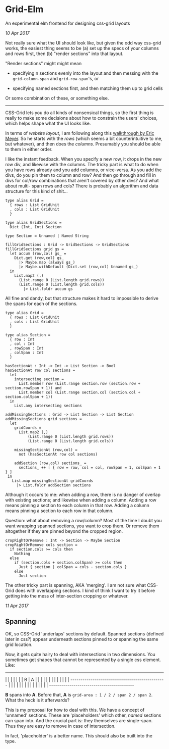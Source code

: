 # Grid-Elm

An experimental elm frontend for designing css-grid layouts 


_10 Apr 2017_

Not really sure what the UI should look like, but given the odd way css-grid
works, the easiest thing seems to be (a) set up the specs of your columns and
rows first, then (b) "render sections" into that layout.

"Render sections" might might mean 

  - specifying n sections evenly into the layout and then messing with the 
`grid-column-span` and `grid-row-span`'s, or 

  - specifying named sections first, and then matching them up to grid cells

Or some combination of these, or something else.

****

CSS-Grid lets you do all kinds of nonsensical things, so the first thing is 
really to make some decisions about how to constrain the users' choices, which
helps shape what the UI looks like.

In terms of _website layout_, I am following along this [walkthrough by 
Eric Meyer](https://alistapart.com/article/practical-grid). So he starts with
the _rows_ (which seems a bit counterintuitive to me, but whatever), and then
does the _columns_. Presumably you should be able to them in either order.

I like the instant feedback. When you specify a new row, it drops in the
new row div, and likewise with the columns. The tricky part is what to do when
you have rows already and you add columns, or vice-versa. As you add the divs,
do you pin them to column and row? And then go through and fill in divs for
col/row combinations that aren't covered by other divs?  And what about multi-
span rows and cols? There is probably an algorithm and data structure for this
kind of shit...

    type alias Grid =
      { rows : List GridUnit
      , cols : List GridUnit
      }

    type alias GridSections =
      Dict (Int, Int) Section

    type Section = Unnamed | Named String

    fillGridSections : Grid -> GridSections -> GridSections
    fillGridSections grid gs =
      let accum (row,col) gs_ =
        Dict.get (row,col) gs_
          |> Maybe.map (always gs_)
          |> Maybe.withDefault (Dict.set (row,col) Unnamed gs_)
      in
        List.map2 (,) 
          (List.range 0 (List.length grid.rows)) 
          (List.range 0 (List.length grid.cols))
            |> List.foldr accum gs 

All fine and dandy, but that structure makes it hard to impossible to derive
the spans for each of the sections.


    type alias Grid =
      { rows : List GridUnit
      , cols : List GridUnit
      }

    type alias Section =
      { row : Int
      , col : Int
      , rowSpan : Int
      , colSpan : Int
      }

    hasSectionAt : Int -> Int -> List Section -> Bool
    hasSectionAt row col sections =
      let 
        intersecting section =
          List.member row (List.range section.row (section.row + section.rowSpan + 1)) and 
          List.member col (List.range section.col (section.col + section.colSpan + 1)) 
      in
        List.any intersecting sections

    addMissingSections : Grid -> List Section -> List Section
    addMissingSections grid sections =
      let 
        gridCoords =
          List.map2 (,)
              (List.range 0 (List.length grid.rows)) 
              (List.range 0 (List.length grid.cols))

        missingSectionAt (row,col) =
          not (hasSectionAt row col sections)
      
        addSection (row,col) sections_ =
          sections_ ++ [ { row = row, col = col, rowSpan = 1, colSpan = 1 } ]
     in
       List.map missingSectionAt gridCoords
         |> List.foldr addSection sections


Although it occurs to me: when adding a row, there is no danger of overlap with
existing sections; and likewise when adding a column. Adding a row means pinning
a section to each column in that row. Adding a column means pinning a section
to each row in that column. 

Question: what about removing a row/column? Most of the time I doubt you want
wrapping spanned sections, you want to crop them. Or remove them altogether if
they are pinned beyond the cropped region.

    cropRightOrRemove : Int -> Section -> Maybe Section
    cropRightOrRemove cols section =
      if section.cols >= cols then
        Nothing
      else
        if (section.cols + section.colSpan) >= cols then
          Just { section | colSpan = cols - section.cols }
        else
          Just section


The other tricky part is spanning, AKA 'merging'. I am not sure what CSS-Grid
does with overlapping sections. I kind of think I want to try it before getting
into the mess of inter-section cropping or whatever.


_11 Apr 2017_

## Spanning

OK, so CSS-Grid 'underlaps' sections by default. Spanned sections (defined 
later in css?) appear underneath sections pinned to or spanning the same 
grid location.

Now, it gets quite hairy to deal with intersections in two dimensions. You
sometimes get shapes that cannot be represented by a single css element. Like:

  -------------------------------------------------------------------
  |                                             |                   |
  |                                             |                   |
  |   B                                         |    A              |
  |                                             |                   |
  |                                             |                   |
  |                                             |                   |
  |                                             |                   |
  -----------------------------------------------                   |
                           |                                        |
                           |                                        |
                           |                                        |
                           |                                        |
                           |                                        |
                           |                                        |
                           |                                        |
                           ------------------------------------------

**B** spans into **A**. Before that, **A** is 
`grid-area : 1 / 2 / span 2 / span 2`.  What the heck is it afterwards?

This is my proposal for how to deal with this. We have a concept of 'unnamed'
sections. These are 'placeholders' which other, _named_ sections can span into.
And the crucial part is: they themselves are single-span. Thus they are easy
to remove in case of intersection. 

In fact, 'placeholder' is a better name. This should also be built into the
type.


